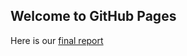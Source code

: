 ## Welcome to GitHub Pages

Here is our [final report](https://github.com/BU-IE-360/spring20-ayberkakgun/blob/master/Final%20Report.html)
